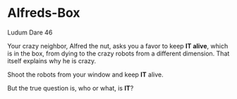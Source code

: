 # Alfreds-Box

Ludum Dare 46

Your crazy neighbor, Alfred the nut, asks you a favor to keep **IT alive**, which is in the box, from dying to the crazy robots from a different dimension. That itself explains why he is crazy. 

Shoot the robots from your window and keep **IT** alive.

But the true question is, who or what, is **IT**?

